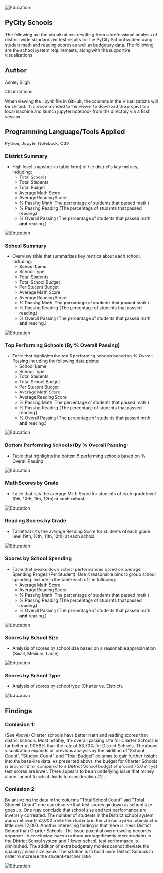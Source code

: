 ![Education](Images/School.png)

## PyCity Schools

The following are the visualizations resulting from a professional analysis of district-wide standardized test results for the PyCity School system using student math and reading scores as well as budgetary data.  The following are the school system requirements, along with the supportive visualizations.

## Author

Ashley Sligh

##Limitations

When viewing the .ipynb file in GitHub, the columns in the Visualizations will be shifted. It is recommended to the viewer to download the project to a local machine and launch jupyter notebook from the directory via a Bash session.

## Programming Language/Tools Applied

Python, Jupyter Notebook, CSV


### District Summary

* High level snapshot (in table form) of the district's key metrics, including:
  * Total Schools
  * Total Students
  * Total Budget
  * Average Math Score
  * Average Reading Score
  * % Passing Math (The percentage of students that passed math.)
  * % Passing Reading (The percentage of students that passed reading.)
  * % Overall Passing (The percentage of students that passed math **and** reading.)

![Education](Images/Visualization1.png)


### School Summary

* Overview table that summarizes key metrics about each school, including:
  * School Name
  * School Type
  * Total Students
  * Total School Budget
  * Per Student Budget
  * Average Math Score
  * Average Reading Score
  * % Passing Math (The percentage of students that passed math.)
  * % Passing Reading (The percentage of students that passed reading.)
  * % Overall Passing (The percentage of students that passed math **and** reading.)

![Education](Images/Visualization2.png)

### Top Performing Schools (By % Overall Passing)

* Table that highlights the top 5 performing schools based on % Overall Passing including the following data points:
  * School Name
  * School Type
  * Total Students
  * Total School Budget
  * Per Student Budget
  * Average Math Score
  * Average Reading Score
  * % Passing Math (The percentage of students that passed math.)
  * % Passing Reading (The percentage of students that passed reading.)
  * % Overall Passing (The percentage of students that passed math **and** reading.)

![Education](Images/Visualization3.png)

### Bottom Performing Schools (By % Overall Passing)

* Table that highlights the bottom 5 performing schools based on % Overall Passing

![Education](Images/Visualization4.png)

### Math Scores by Grade

* Table that lists the average Math Score for students of each grade level (9th, 10th, 11th, 12th) at each school.

![Education](Images/Visualization5.png)

### Reading Scores by Grade

* Tablethat lists the average Reading Score for students of each grade level (9th, 10th, 11th, 12th) at each school.

![Education](Images/Visualization6.png)

### Scores by School Spending

* Table that breaks down school performances based on average Spending Ranges (Per Student). Use 4 reasonable bins to group school spending. Include in the table each of the following:
  * Average Math Score
  * Average Reading Score
  * % Passing Math (The percentage of students that passed math.)
  * % Passing Reading (The percentage of students that passed reading.)
  * % Overall Passing (The percentage of students that passed math **and** reading.)

![Education](Images/Visualization7.png)

### Scores by School Size

* Analysis of scores by school size based on a reasonable approximation (Small, Medium, Large).

![Education](Images/Visualization8.png)

### Scores by School Type

* Analysis of scores by school type (Charter vs. District).

![Education](Images/Visualization9.png)

## Findings

### Conlusion 1: 
(See Above) Charter schools have better math and reading scores than district schools. Most notably, the overall passing rate for Charter Schools is far better at 90.56% than the rate of 53.70% for District Schools. The above visualization expands on previous analysis by the addition of "School Count", "Student Count", and "Total Budget" columns to gain further insight into the base-line data. As presented above, the budget for Charter Schools is around 12 mil compared to a District School budget of around 75.0 mil yet test scores are lower. There appears to be an underlying issue that money alone cannot fix which leads to consideration #2...

### Conlusion 2: 
By analyzing the data in the columns "Total School Count" and "Total Student Count", one can observe that test scores go down as school size goes up. One may conclude that school size and test performance are inversely correlated. The number of students in the District school system stands at nearly 27,000 while the students in the charter system stands at a little over 12,000. Another interesting finding is that there is 1 less District School than Charter Schools. The issue potential overcrowding becomes apparent. In conclusion, because there are significantly more students in the District School system and 1 fewer school, test performance is diminished. The addition of extra budgetary monies cannot alleviate the spacing / class size issue. The solution is to build more District Schools in order to increase the student-teacher ratio.

![Education](Images/Visualization10.png)
